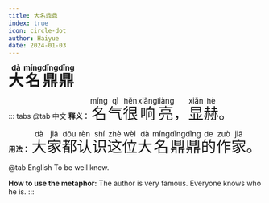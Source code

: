 ```yaml
---
title: 大名鼎鼎
index: true
icon: circle-dot
author: Haiyue
date: 2024-01-03
---
```


<script setup lang="js">
import PinYin from "@PinYin";
</script>

<PinYin/>

<span style="font-size:30px;font-weight:bold;"><ruby>大<rt>dà</rt></ruby><ruby>名<rt>míng</rt></ruby><ruby>鼎<rt>dǐng</rt></ruby><ruby>鼎<rt>dǐng</rt></ruby></span>


::: tabs 
@tab 中文
**释义：** <span style="font-size:30px"><ruby>名<rt>míng</rt></ruby><ruby>气<rt>qì</rt></ruby><ruby>很<rt>hěn</rt></ruby><ruby>响<rt>xiǎng</rt></ruby><ruby>亮<rt>liàng</rt></ruby>，<ruby>显<rt>xiǎn</rt></ruby><ruby>赫<rt>hè</rt></ruby>。</span>

**用法：** <span style="font-size:30px"><ruby>大<rt>dà</rt></ruby><ruby>家<rt>jiā</rt></ruby><ruby>都<rt>dōu</rt></ruby><ruby>认<rt>rèn</rt></ruby><ruby>识<rt>shí</rt></ruby><ruby>这<rt>zhè</rt></ruby><ruby>位<rt>wèi</rt></ruby><ruby>大<rt>dà</rt></ruby><ruby>名<rt>míng</rt></ruby><ruby>鼎<rt>dǐng</rt></ruby><ruby>鼎<rt>dǐng</rt></ruby><ruby>的<rt>de</rt></ruby><ruby>作<rt>zuò</rt></ruby><ruby>家<rt>jiā</rt></ruby>。</span>


@tab English
To be well know.

**How to use the metaphor:** The author is very famous. Everyone knows who he is.
:::



